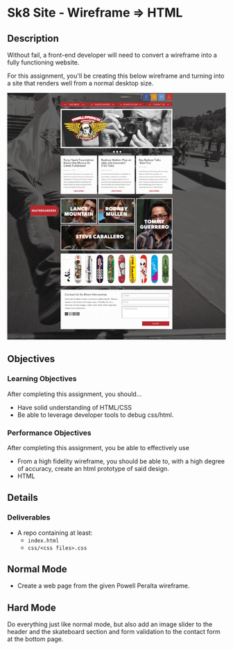 # Sk8 Site - Wireframe => HTML

## Description
Without fail, a front-end developer will need to convert a wireframe into a fully functioning website.

For this assignment, you'll be creating this below wireframe and turning into a site that renders well from a normal desktop size.

![Powell Peralta](assets/powell_peralta.jpg)

## Objectives

### Learning Objectives

After completing this assignment, you should…

* Have solid understanding of HTML/CSS
* Be able to leverage developer tools to debug css/html.

### Performance Objectives

After completing this assignment, you be able to effectively use

* From a high fidelity wireframe, you should be able to, with a high degree of accuracy, create an html prototype of said design.
* HTML



## Details

### Deliverables

* A repo containing at least:
  * `index.html`
  * `css/<css files>.css`


## Normal Mode

* Create a web page from the given Powell Peralta wireframe.


## Hard Mode

Do everything just like normal mode, but also add an image slider to the header and the skateboard section and form validation to the contact form at the bottom page.
